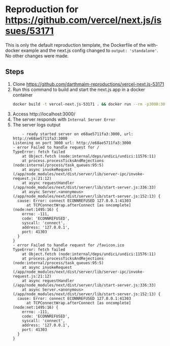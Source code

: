 # Reproduction for https://github.com/vercel/next.js/issues/53171

This is only the default reproduction template, the Dockerfile of the with-docker example and the next.js config changed to `output: 'standalone'`. No other changes were made.

## Steps

1. Clone https://github.com/darthmaim-reproductions/vercel-next.js-53171
2. Run this command to build and start the next.js app in a docker container 
    ```sh
    docker build -t vercel-next.js-53171 . && docker run --rm -p3000:3000 vercel-next.js-53171
    ```
3. Access http://localhost:3000/
4. The server responds with `Internal Server Error`
5. The server logs output
    ```raw
        - ready started server on e68ae5711fa3:3000, url: http://e68ae5711fa3:3000
    Listening on port 3000 url: http://e68ae5711fa3:3000
    - error Failed to handle request for /
    TypeError: fetch failed
        at Object.fetch (node:internal/deps/undici/undici:11576:11)
        at process.processTicksAndRejections (node:internal/process/task_queues:95:5)
        at async invokeRequest (/app/node_modules/next/dist/server/lib/server-ipc/invoke-request.js:21:12)
        at async requestHandler (/app/node_modules/next/dist/server/lib/start-server.js:336:33)
        at async Server.<anonymous> (/app/node_modules/next/dist/server/lib/start-server.js:152:13) {
      cause: Error: connect ECONNREFUSED 127.0.0.1:41303
          at TCPConnectWrap.afterConnect [as oncomplete] (node:net:1495:16) {
        errno: -111,
        code: 'ECONNREFUSED',
        syscall: 'connect',
        address: '127.0.0.1',
        port: 41303
      }
    }
    - error Failed to handle request for /favicon.ico
    TypeError: fetch failed
        at Object.fetch (node:internal/deps/undici/undici:11576:11)
        at process.processTicksAndRejections (node:internal/process/task_queues:95:5)
        at async invokeRequest (/app/node_modules/next/dist/server/lib/server-ipc/invoke-request.js:21:12)
        at async requestHandler (/app/node_modules/next/dist/server/lib/start-server.js:336:33)
        at async Server.<anonymous> (/app/node_modules/next/dist/server/lib/start-server.js:152:13) {
      cause: Error: connect ECONNREFUSED 127.0.0.1:41303
          at TCPConnectWrap.afterConnect [as oncomplete] (node:net:1495:16) {
        errno: -111,
        code: 'ECONNREFUSED',
        syscall: 'connect',
        address: '127.0.0.1',
        port: 41303
      }
    }
    ```

